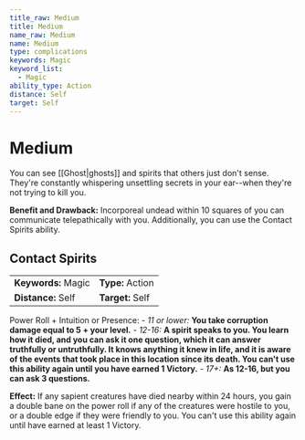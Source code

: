 ```yaml
---
title_raw: Medium
title: Medium
name_raw: Medium
name: Medium
type: complications
keywords: Magic
keyword_list:
  - Magic
ability_type: Action
distance: Self
target: Self
---
```


# Medium

You can see [[Ghost|ghosts]] and spirits that others just don't sense. They're constantly whispering unsettling secrets in your ear--when they're not trying to kill you.

**Benefit and Drawback:** Incorporeal undead within 10 squares of you can communicate telepathically with you. Additionally, you can use the Contact Spirits ability.

## Contact Spirits

|                     |                  |
| :------------------ | :--------------- |
| **Keywords:** Magic | **Type:** Action |
| **Distance:** Self  | **Target:** Self |

Power Roll + Intuition or Presence: - *11 or lower:* **You take corruption damage equal to 5 + your level.** - *12-16:* **A spirit speaks to you. You learn how it died, and you can ask it one question, which it can answer truthfully or untruthfully. It knows anything it knew in life, and it is aware of the events that took place in this location since its death. You can't use this ability again until you have earned 1 Victory.** - *17+:* **As 12-16, but you can ask 3 questions.**

**Effect:** If any sapient creatures have died nearby within 24 hours, you gain a double bane on the power roll if any of the creatures were hostile to you, or a double edge if they were friendly to you. You can't use this ability again until have earned at least 1 Victory.
